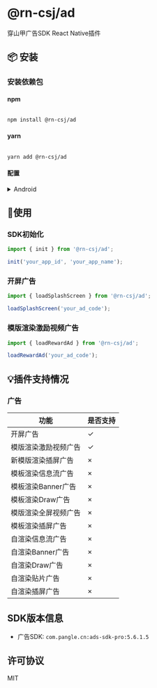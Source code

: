 # @rn-csj/ad

穿山甲广告SDK React Native插件

## 📦 安装

### 安装依赖包

#### npm

```sh

npm install @rn-csj/ad

```

#### yarn

```shell

yarn add @rn-csj/ad

```

#### 配置

<details>
<summary>Android</summary>
`android/build.gradle`中添加如下内容：

```gradle

allprojects {
  repositories {
      // ...
      maven {url "https://artifact.bytedance.com/repository/pangle"}
      // ...
  }
}

```

`android/app/src/main/AndroidManifest.xml`中添加如下内容：

```xml
<!--必要权限-->
<uses-permission android:name="android.permission.INTERNET"/>

<!--必要权限，解决安全风险漏洞，发送和注册广播事件需要调用带有传递权限的接口-->
<permission android:name="${applicationId}.openadsdk.permission.TT_PANGOLIN"
            android:protectionLevel="signature"/>

<uses-permission android:name="${applicationId}.openadsdk.permission.TT_PANGOLIN"/>

<!--可选权限-->
<uses-permission android:name="android.permission.READ_PHONE_STATE"/>
<uses-permission android:name="android.permission.ACCESS_NETWORK_STATE"/>
<uses-permission android:name="android.permission.WRITE_EXTERNAL_STORAGE"/>
<uses-permission android:name="android.permission.ACCESS_WIFI_STATE"/>
<uses-permission android:name="android.permission.ACCESS_COARSE_LOCATION"/>
<uses-permission android:name="android.permission.REQUEST_INSTALL_PACKAGES"/>
<uses-permission android:name="android.permission.GET_TASKS"/>

<!--可选，穿山甲提供“获取地理位置权限”和“不给予地理位置权限，开发者传入地理位置参数”两种方式上报用户位置，两种方式均可不选，添加位置权限或参数将帮助投放定位广告-->
<!--请注意：无论通过何种方式提供给穿山甲用户地理位置，均需向用户声明地理位置权限将应用于穿山甲广告投放，穿山甲不强制获取地理位置信息-->
<uses-permission android:name="android.permission.ACCESS_FINE_LOCATION"/>

<!--建议添加“query_all_package”权限，穿山甲将通过此权限在Android R系统上判定广告对应的应用是否在用户的app上安装，避免投放错误的广告，以此提高用户的广告体验。若添加此权限，需要在您的用户隐私文档中声明！ -->
<uses-permission android:name="android.permission.QUERY_ALL_PACKAGES"/>

<!-- application为示例节点，请将里面的provider添加至自己的application中 -->
<application>
  <provider
    android:name="com.bytedance.sdk.openadsdk.TTFileProvider"
    android:authorities="${applicationId}.TTFileProvider"
    android:exported="false"
    android:grantUriPermissions="true">
    <meta-data
      android:name="android.support.FILE_PROVIDER_PATHS"
      android:resource="@xml/file_paths"/>
  </provider>

  <provider android:name="com.bytedance.sdk.openadsdk.multipro.TTMultiProvider"
            android:authorities="${applicationId}.TTMultiProvider" android:exported="false"/>
</application>
```

</details>

## 🔨使用

### SDK初始化

```ts
import { init } from '@rn-csj/ad';

init('your_app_id', 'your_app_name');

```

### 开屏广告

```ts
import { loadSplashScreen } from '@rn-csj/ad';

loadSplashScreen('your_ad_code');

```

### 模版渲染激励视频广告

```ts
import { loadRewardAd } from '@rn-csj/ad';

loadRewardAd('your_ad_code');

```

## 💡插件支持情况

### 广告

| 功能           | 是否支持 |
|--------------|------|
| 开屏广告         | ✓    |
| 模版渲染激励视频广告   | ✓    |
| 新模版渲染插屏广告    | ×    |
| 模板渲染信息流广告    | ×    |
| 模板渲染Banner广告 | ×    |
| 模板渲染Draw广告   | ×    |
| 模版渲染全屏视频广告   | ×    |
| 模板渲染插屏广告     | ×    |
| 自渲染信息流广告     | ×    |
| 自渲染Banner广告  | ×    |
| 自渲染Draw广告    | ×    |
| 自渲染贴片广告      | ×    |
| 自渲染插屏广告      | ×    |

## SDK版本信息

* 广告SDK: `com.pangle.cn:ads-sdk-pro:5.6.1.5`

## 许可协议

MIT
